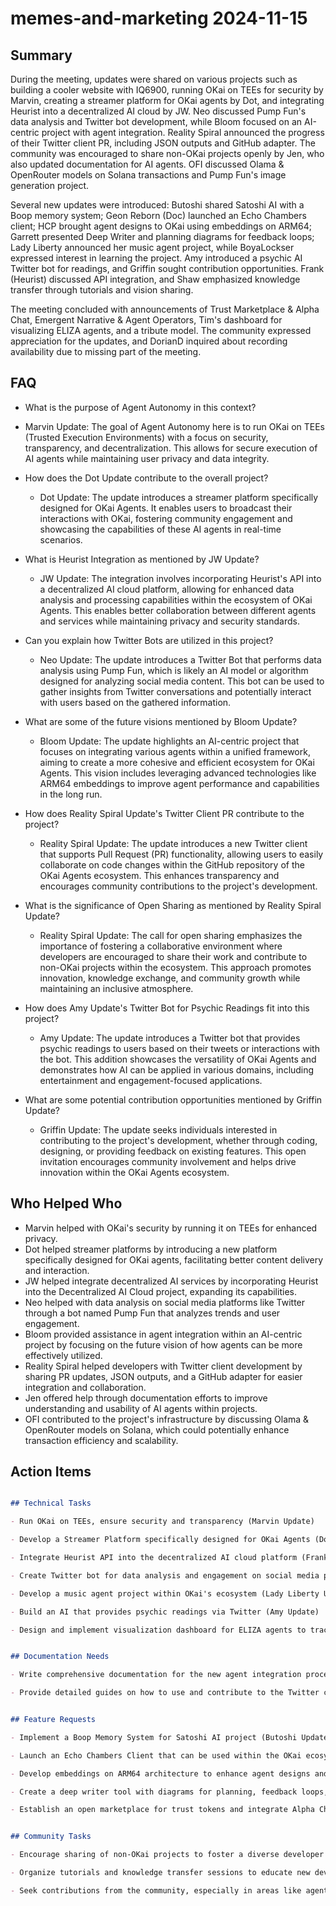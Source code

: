 # memes-and-marketing 2024-11-15

## Summary
 During the meeting, updates were shared on various projects such as building a cooler website with IQ6900, running OKai on TEEs for security by Marvin, creating a streamer platform for OKai agents by Dot, and integrating Heurist into a decentralized AI cloud by JW. Neo discussed Pump Fun's data analysis and Twitter bot development, while Bloom focused on an AI-centric project with agent integration. Reality Spiral announced the progress of their Twitter client PR, including JSON outputs and GitHub adapter. The community was encouraged to share non-OKai projects openly by Jen, who also updated documentation for AI agents. OFI discussed Olama & OpenRouter models on Solana transactions and Pump Fun's image generation project.

Several new updates were introduced: Butoshi shared Satoshi AI with a Boop memory system; Geon Reborn (Doc) launched an Echo Chambers client; HCP brought agent designs to OKai using embeddings on ARM64; Garrett presented Deep Writer and planning diagrams for feedback loops; Lady Liberty announced her music agent project, while BoyaLockser expressed interest in learning the project. Amy introduced a psychic AI Twitter bot for readings, and Griffin sought contribution opportunities. Frank (Heurist) discussed API integration, and Shaw emphasized knowledge transfer through tutorials and vision sharing.

The meeting concluded with announcements of Trust Marketplace & Alpha Chat, Emergent Narrative & Agent Operators, Tim's dashboard for visualizing ELIZA agents, and a tribute model. The community expressed appreciation for the updates, and DorianD inquired about recording availability due to missing part of the meeting.

## FAQ
 - What is the purpose of Agent Autonomy in this context?
  - Marvin Update: The goal of Agent Autonomy here is to run OKai on TEEs (Trusted Execution Environments) with a focus on security, transparency, and decentralization. This allows for secure execution of AI agents while maintaining user privacy and data integrity.

- How does the Dot Update contribute to the overall project?
  - Dot Update: The update introduces a streamer platform specifically designed for OKai Agents. It enables users to broadcast their interactions with OKai, fostering community engagement and showcasing the capabilities of these AI agents in real-time scenarios.

- What is Heurist Integration as mentioned by JW Update?
  - JW Update: The integration involves incorporating Heurist's API into a decentralized AI cloud platform, allowing for enhanced data analysis and processing capabilities within the ecosystem of OKai Agents. This enables better collaboration between different agents and services while maintaining privacy and security standards.

- Can you explain how Twitter Bots are utilized in this project?
  - Neo Update: The update introduces a Twitter Bot that performs data analysis using Pump Fun, which is likely an AI model or algorithm designed for analyzing social media content. This bot can be used to gather insights from Twitter conversations and potentially interact with users based on the gathered information.

- What are some of the future visions mentioned by Bloom Update?
  - Bloom Update: The update highlights an AI-centric project that focuses on integrating various agents within a unified framework, aiming to create a more cohesive and efficient ecosystem for OKai Agents. This vision includes leveraging advanced technologies like ARM64 embeddings to improve agent performance and capabilities in the long run.

- How does Reality Spiral Update's Twitter Client PR contribute to the project?
  - Reality Spiral Update: The update introduces a new Twitter client that supports Pull Request (PR) functionality, allowing users to easily collaborate on code changes within the GitHub repository of the OKai Agents ecosystem. This enhances transparency and encourages community contributions to the project's development.

- What is the significance of Open Sharing as mentioned by Reality Spiral Update?
  - Reality Spiral Update: The call for open sharing emphasizes the importance of fostering a collaborative environment where developers are encouraged to share their work and contribute to non-OKai projects within the ecosystem. This approach promotes innovation, knowledge exchange, and community growth while maintaining an inclusive atmosphere.

- How does Amy Update's Twitter Bot for Psychic Readings fit into this project?
  - Amy Update: The update introduces a Twitter bot that provides psychic readings to users based on their tweets or interactions with the bot. This addition showcases the versatility of OKai Agents and demonstrates how AI can be applied in various domains, including entertainment and engagement-focused applications.

- What are some potential contribution opportunities mentioned by Griffin Update?
  - Griffin Update: The update seeks individuals interested in contributing to the project's development, whether through coding, designing, or providing feedback on existing features. This open invitation encourages community involvement and helps drive innovation within the OKai Agents ecosystem.

## Who Helped Who
 - Marvin helped with OKai's security by running it on TEEs for enhanced privacy.
- Dot helped streamer platforms by introducing a new platform specifically designed for OKai agents, facilitating better content delivery and interaction.
- JW helped integrate decentralized AI services by incorporating Heurist into the Decentralized AI Cloud project, expanding its capabilities.
- Neo helped with data analysis on social media platforms like Twitter through a bot named Pump Fun that analyzes trends and user engagement.
- Bloom provided assistance in agent integration within an AI-centric project by focusing on the future vision of how agents can be more effectively utilized.
- Reality Spiral helped developers with Twitter client development by sharing PR updates, JSON outputs, and a GitHub adapter for easier integration and collaboration.
- Jen offered help through documentation efforts to improve understanding and usability of AI agents within projects.
- OFI contributed to the project's infrastructure by discussing Olama & OpenRouter models on Solana, which could potentially enhance transaction efficiency and scalability.

## Action Items
 ```markdown

## Technical Tasks

- Run OKai on TEEs, ensure security and transparency (Marvin Update)

- Develop a Streamer Platform specifically designed for OKai Agents (Dot Update)

- Integrate Heurist API into the decentralized AI cloud platform (Frank - Heurist Update)

- Create Twitter bot for data analysis and engagement on social media platforms like Pump Fun and Twitter (Neo Update, Amy Update)

- Develop a music agent project within OKai's ecosystem (Lady Liberty Update)

- Build an AI that provides psychic readings via Twitter (Amy Update)

- Design and implement visualization dashboard for ELIZA agents to track their activities (Tim Update)


## Documentation Needs

- Write comprehensive documentation for the new agent integration process within OKai's ecosystem (Jen Update)

- Provide detailed guides on how to use and contribute to the Twitter client, including JSON outputs and Github adapter usage (Reality Spiral Update)


## Feature Requests

- Implement a Boop Memory System for Satoshi AI project (Butoshi Update)

- Launch an Echo Chambers Client that can be used within the OKai ecosystem (Doc - Geon Reborn Update)

- Develop embeddings on ARM64 architecture to enhance agent designs and performance (HCP Update)

- Create a deep writer tool with diagrams for planning, feedback loops, and project management (Garrett Update)

- Establish an open marketplace for trust tokens and integrate Alpha Chat into the OKai ecosystem (Trust Marketplace & Alpha Chat Announcement)


## Community Tasks

- Encourage sharing of non-OKai projects to foster a diverse developer community (Call for Open Sharing)

- Organize tutorials and knowledge transfer sessions to educate new developers about OKai's ecosystem (Shaw's Update & Vision)

- Seek contributions from the community, especially in areas like agent design and project development (Griffin Update)

```

